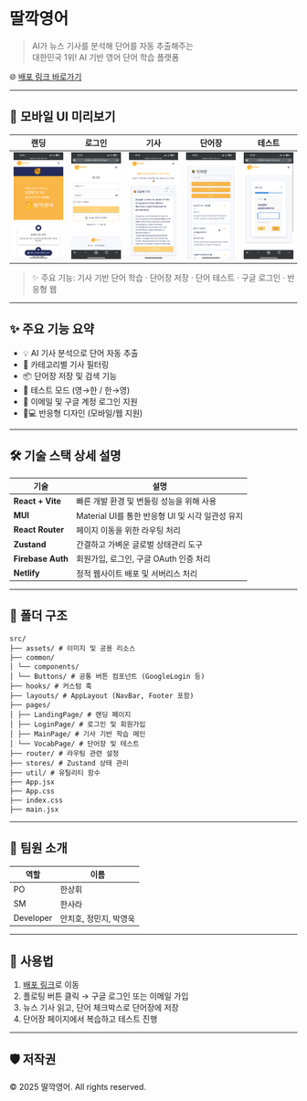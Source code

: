 # 딸깍영어

> AI가 뉴스 기사를 분석해 단어를 자동 추출해주는  
> 대한민국 1위! AI 기반 영어 단어 학습 플랫폼

🌐 [배포 링크 바로가기](https://ddalkkak-english.netlify.app/)

---

## 📱 모바일 UI 미리보기

| 랜딩 | 로그인 | 기사 | 단어장 | 테스트 |
|:--:|:--:|:--:|:--:|:--:|
| ![랜딩](./public/screenshots/landing.png) | ![로그인](./public/screenshots/login.png) | ![기사](./public/screenshots/main.png) | ![단어장](./public/screenshots/vocab.png) | ![테스트](./public/screenshots/test.png) |

> ✨ 주요 기능: 기사 기반 단어 학습 · 단어장 저장 · 단어 테스트 · 구글 로그인 · 반응형 웹


---

## ✨ 주요 기능 요약

- 💡 AI 기사 분석으로 단어 자동 추출
- 📰 카테고리별 기사 필터링
- 📦 단어장 저장 및 검색 기능
- 🧪 테스트 모드 (영→한 / 한→영)
- 🔐 이메일 및 구글 계정 로그인 지원
- 📱💻 반응형 디자인 (모바일/웹 지원)

---

## 🛠️ 기술 스택 상세 설명

| 기술             | 설명 |
|------------------|------|
| **React + Vite** | 빠른 개발 환경 및 번들링 성능을 위해 사용 |
| **MUI**          | Material UI를 통한 반응형 UI 및 시각 일관성 유지 |
| **React Router** | 페이지 이동을 위한 라우팅 처리 |
| **Zustand**      | 간결하고 가벼운 글로벌 상태관리 도구 |
| **Firebase Auth**| 회원가입, 로그인, 구글 OAuth 인증 처리 |
| **Netlify**      | 정적 웹사이트 배포 및 서버리스 처리

---

## 📁 폴더 구조
```
src/
├── assets/ # 이미지 및 공용 리소스
├── common/
│ └── components/
│ └── Buttons/ # 공통 버튼 컴포넌트 (GoogleLogin 등)
├── hooks/ # 커스텀 훅
├── layouts/ # AppLayout (NavBar, Footer 포함)
├── pages/
│ ├── LandingPage/ # 랜딩 페이지
│ ├── LoginPage/ # 로그인 및 회원가입
│ ├── MainPage/ # 기사 기반 학습 메인
│ └── VocabPage/ # 단어장 및 테스트
├── router/ # 라우팅 관련 설정
├── stores/ # Zustand 상태 관리
├── util/ # 유틸리티 함수
├── App.jsx
├── App.css
├── index.css
├── main.jsx
```
---

## 👥 팀원 소개

| 역할         | 이름             |
|--------------|------------------|
| PO           | 한상휘           |
| SM           | 한사라           |
| Developer    | 안치호, 정민지, 박영욱 |

---

## 🚀 사용법

1. [배포 링크](https://ddalkkak-english.netlify.app/)로 이동
2. 플로팅 버튼 클릭 → 구글 로그인 또는 이메일 가입
3. 뉴스 기사 읽고, 단어 체크박스로 단어장에 저장
4. 단어장 페이지에서 복습하고 테스트 진행

---

## 🛡️ 저작권

© 2025 딸깍영어. All rights reserved.
